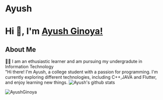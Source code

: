 # Ayush


<h1> Hi 👋, I'm <a href="https://portfolios.talentsprint.com/~sonal_k/" target="blank">Ayush Ginoya!</a></h1>

## About Me

:woman_student: I am an ethusiastic learner and am pursuing my undergradute in Information Technology <br>
"Hi there! I'm Ayush, a college student with a passion for programming. I'm currently exploring different technologies, including C++,JAVA and Flutter, and enjoy learning new things.
![Ayush's github stats](https://github-readme-stats.vercel.app/api?username=AyushGinoya&show_icons=true&theme=radical)

<p align="left"> <img src="https://komarev.com/ghpvc/?username=AyushGinoya&label=Profile%20views&color=0e75b6&style=flat" alt="AyushGinoya" /> </p>
